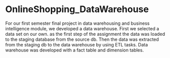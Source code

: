 # OnlineShopping_DataWarehouse

For our first semester final project in data warehousing 
and business intelligence module, we developed a data
warehouse. First we selected a data set on our own.
as the first step of the assignment the data was loaded 
to the staging database from the source db. Then the data
was extracted from the staging db to the data warehouse
by using ETL tasks. Data warehouse was developed with a fact
table and dimension tables.
